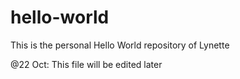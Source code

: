 # hello-world
This is the personal Hello World repository of Lynette

@22 Oct:  This file will be edited later
